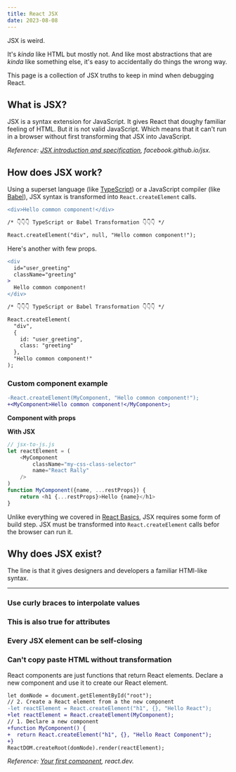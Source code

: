 ```yaml
---
title: React JSX
date: 2023-08-08
---
```


JSX is weird.

It's _kinda_ like HTML but mostly not.
And like most abstractions that are _kinda_ like something else, it's easy to accidentally do things the wrong way.

This page is a collection of JSX truths to keep in mind when debugging React.

## What is JSX?

JSX is a syntax extension for JavaScript.
It gives React that doughy familiar feeling of HTML.
But it is not valid JavaScript.
Which means that it can't run in a browser without first transforming that JSX into JavaScript.

_Reference: [JSX introduction and specification](http://facebook.github.io/jsx/), facebook.github.io/jsx._

## How does JSX work?

Using a superset language (like [TypeScript](https://www.typescriptlang.org/)) or a JavaScript compiler (like [Babel](https://babeljs.io/)), JSX syntax is transformed into `React.createElement` calls.

```diff lang="jsx" /div/
<div>Hello common component!</div>

/* 👇👇👇 TypeScript or Babel Transformation 👇👇👇 */

React.createElement("div", null, "Hello common component!");
```

Here's another with few props.

```diff lang="jsx"
<div
  id="user_greeting"
  className="greeting"
>
  Hello common component!
</div>

/* 👇👇👇 TypeScript or Babel Transformation 👇👇👇 */

React.createElement(
  "div",
  {
    id: "user_greeting",
    class: "greeting"
  },
  "Hello common component!"
);
```

### Custom component example

```diff lang="jsx" /MyComponent/
-React.createElement(MyComponent, "Hello common component!");
+<MyComponent>Hello common component!</MyComponent>;
```

**Component with props**

**With JSX**

```js {3,6}
// jsx-to-js.js
let reactElement = (
	<MyComponent
		className="my-css-class-selector"
		name="React Rally"
	/>
)
function MyComponent({name, ...restProps}) {
	return <h1 {...restProps}>Hello {name}</h1>
}
```

Unlike everything we covered in [React Basics](/react-basics), JSX requires some form of build step.
JSX must be transformed into `React.createElement` calls befor the browser can run it.

## Why does JSX exist?

The line is that it gives designers and developers a familiar HTMl-like syntax.

---

### Use curly braces to interpolate values

### This is also true for attributes

### Every JSX element can be self-closing

### Can't copy paste HTML without transformation

React components are just functions that return React elements.
Declare a new component and use it to create our React element.

```diff lang="js"
let domNode = document.getElementById("root");
// 2. Create a React element from a the new component
-let reactElement = React.createElement("h1", {}, "Hello React");
+let reactElement = React.createElement(MyComponent);
// 1. Declare a new component
+function MyComponent() {
+  return React.createElement("h1", {}, "Hello React Component");
+}
ReactDOM.createRoot(domNode).render(reactElement);
```

_Reference: [Your first component](https://react.dev/learn/your-first-component), react.dev._

